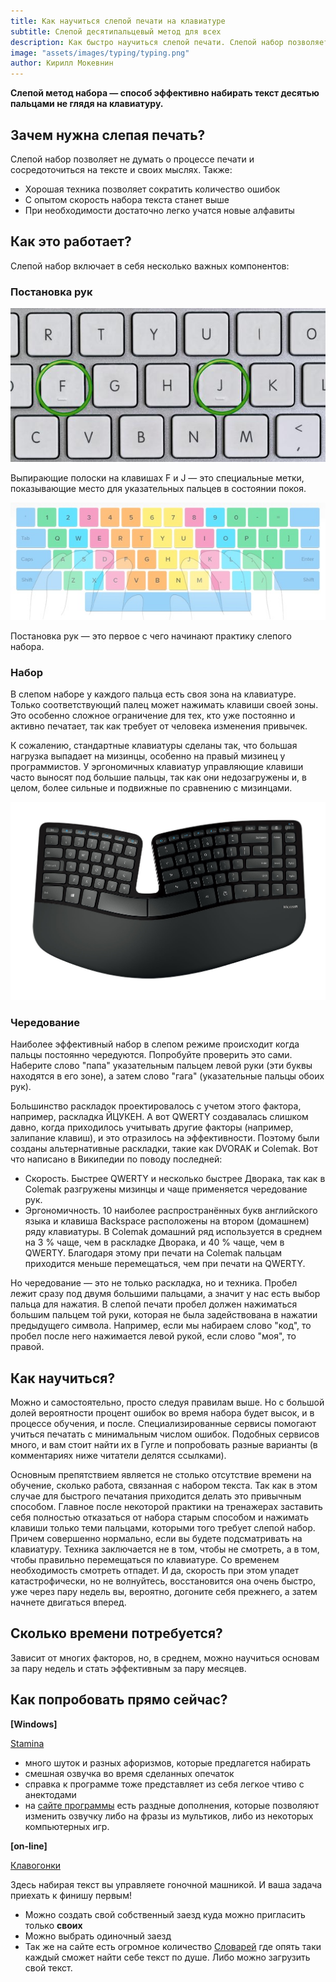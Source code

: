 ```yaml
---
title: Как научиться слепой печати на клавиатуре
subtitle: Слепой десятипальцевый метод для всех
description: Как быстро научиться слепой печати. Слепой набор позволяет не думать о процессе печатания и сосредоточиться на тексте и своих мыслях.
image: "assets/images/typing/typing.png"
author: Кирилл Мокевнин
---
```


**Слепой метод набора — способ эффективно набирать текст десятью пальцами не глядя на клавиатуру.**

## Зачем нужна слепая печать?

Слепой набор позволяет не думать о процессе печати и сосредоточиться на тексте и своих мыслях. Также:

* Хорошая техника позволяет сократить количество ошибок
* С опытом скорость набора текста станет выше
* При необходимости достаточно легко учатся новые алфавиты

## Как это работает?

Слепой набор включает в себя несколько важных компонентов:

### Постановка рук

![Выпирающие полоски на клавишах F и J](/assets/images/typing/keyboard_bumps.jpg)

Выпирающие полоски на клавишах F и J — это специальные метки, показывающие место для указательных пальцев в состоянии покоя. 

![Как правильно держать руки](/assets/images/typing/keyboard_scheme.jpg)

Постановка рук — это первое с чего начинают практику слепого набора.

### Набор

В слепом наборе у каждого пальца есть своя зона на клавиатуре. Только соответствующий палец может нажимать клавиши своей зоны. Это особенно сложное ограничение для тех, кто уже постоянно и активно печатает, так как требует от человека изменения привычек.

К сожалению, стандартные клавиатуры сделаны так, что большая нагрузка выпадает на мизинцы, особенно на правый мизинец у программистов. У эргономичных клавиатур управляющие клавиши часто выносят под большие пальцы, так как они недозагружены и, в целом, более сильные и подвижные по сравнению с мизинцами.

![Пример эргономичной клавиатуры](/assets/images/typing/microsoft_sculpt_ergo.jpg)

### Чередование

Наиболее эффективный набор в слепом режиме происходит когда пальцы постоянно чередуются. Попробуйте проверить это сами. Наберите слово "папа" указательным пальцем левой руки (эти буквы находятся в его зоне), а затем слово "гага" (указательные пальцы обоих рук). 

Большинство раскладок проектировалось с учетом этого фактора, например, раскладка ЙЦУКЕН. А вот QWERTY создавалась слишком давно, когда приходилось учитывать другие факторы (например, залипание клавиш), и это отразилось на эффективности. Поэтому были созданы альтернативные раскладки, такие как DVORAK и Colemak. Вот что написано в Википедии по поводу последней:

* Скорость. Быстрее QWERTY и несколько быстрее Дворака, так как в Colemak разгружены мизинцы и чаще применяется чередование рук.
* Эргономичность. 10 наиболее распространённых букв английского языка и клавиша Backspace расположены на втором (домашнем) ряду клавиатуры. В Colemak домашний ряд используется в среднем на 3 % чаще, чем в раскладке Дворака, и 40 % чаще, чем в QWERTY. Благодаря этому при печати на Colemak пальцам приходится меньше перемещаться, чем при печати на QWERTY.

Но чередование — это не только раскладка, но и техника. Пробел лежит сразу под двумя большими пальцами, а значит у нас есть выбор пальца для нажатия. В слепой печати пробел должен нажиматься большим пальцем той руки, которая не была задействована в нажатии предыдущего символа. Например, если мы набираем слово "код", то пробел после него нажимается левой рукой, если слово "моя", то правой.

## Как научиться?

Можно и самостоятельно, просто следуя правилам выше. Но с большой долей вероятности процент ошибок во время набора будет высок, и в процессе обучения, и после. Специализированные сервисы помогают учиться печатать с минимальным числом ошибок. Подобных сервисов много, и вам стоит найти их в Гугле и попробовать разные варианты (в комментариях ниже читатели делятся ссылками).

Основным препятствием является не столько отсутствие времени на обучение, сколько работа, связанная с набором текста. Так как в этом случае для быстрого печатания приходится делать это привычным способом. Главное после некоторой практики на тренажерах заставить себя полностью отказаться от набора старым способом и нажимать клавиши только теми пальцами, которыми того требует слепой набор. Причем совершенно нормально, если вы будете подсматривать на клавиатуру. Техника заключается не в том, чтобы не смотреть, а в том, чтобы правильно перемещаться по клавиатуре. Со временем необходимость смотреть отпадет. И да, скорость при этом упадет катастрофически, но не волнуйтесь, восстановится она очень быстро, уже через пару недель вы, вероятно, догоните себя прежнего, а затем начнете двигаться вперед.

## Сколько времени потребуется?

Зависит от многих факторов, но, в среднем, можно научиться основам за пару недель и стать эффективным за пару месяцев.

## Как попробовать прямо сейчас?

**[Windows]**

[Stamina](https://stamina.ru/)
  - много шуток и разных афоризмов, которые предлагется набирать
  - смешная озвучка во время сделанных опечаток
  - справка к программе тоже представляет из себя легкое чтиво с анектодами
  - на [сайте программы](https://stamina.ru/) есть раздные дополнения, которые позволяют изменить озвучку либо на фразы из мультиков, либо из некоторых компьютерных игр.

**[on-line]**

[Клавогонки](https://klavogonki.ru/)

Здесь набирая текст вы управляете гоночной машникой. И ваша задача приехать к финишу первым!
  - Можно создать свой собственный заезд куда можно пригласить только **своих**
  - Можно выбрать одиночный заезд
  - Так же на сайте есть огромное количество [Словарей](https://klavogonki.ru/vocs/top/) где опять таки каждый сможет найти себе текст по душе. Либо можно загрузить свой текст.
